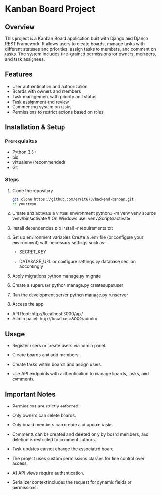 # Kanban Board Project

## Overview

This project is a Kanban Board application built with Django and Django REST Framework. It allows users to create boards, manage tasks with different statuses and priorities, assign tasks to members, and comment on tasks. The system includes fine-grained permissions for owners, members, and task assignees.

## Features

- User authentication and authorization
- Boards with owners and members
- Task management with priority and status
- Task assignment and review
- Commenting system on tasks
- Permissions to restrict actions based on roles

## Installation & Setup

### Prerequisites

- Python 3.8+
- pip
- virtualenv (recommended)
- Git

### Steps

1. Clone the repository

   ```bash
   git clone https://github.com/ereit673/backend-kanban.git
   cd yourrepo

   ```

2. Create and activate a virtual environment
   python3 -m venv venv
   source venv/bin/activate # On Windows use: venv\Scripts\activate

3. Install dependencies
   pip install -r requirements.txt

4. Set up environment variables
   Create a .env file (or configure your environment) with necessary settings such as:

   - SECRET_KEY

   - DATABASE_URL or configure settings.py database section accordingly

5. Apply migrations
   python manage.py migrate

6. Create a superuser
   python manage.py createsuperuser

7. Run the development server
   python manage.py runserver

8. Access the app

- API Root: http://localhost:8000/api/
- Admin panel: http://localhost:8000/admin/

## Usage

- Register users or create users via admin panel.

- Create boards and add members.

- Create tasks within boards and assign users.

- Use API endpoints with authentication to manage boards, tasks, and comments.

## Important Notes

- Permissions are strictly enforced:

- Only owners can delete boards.

- Only board members can create and update tasks.

- Comments can be created and deleted only by board members, and deletion is restricted to comment authors.

- Task updates cannot change the associated board.

- The project uses custom permissions classes for fine control over access.

- All API views require authentication.

- Serializer context includes the request for dynamic fields or permissions.
